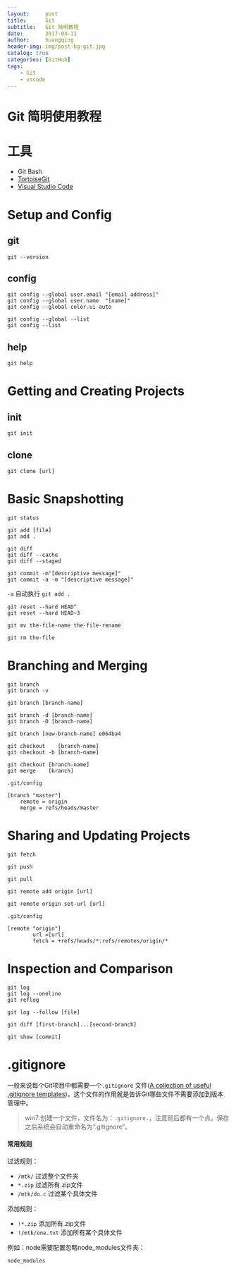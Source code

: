 ```yaml
---
layout:     post
title:      Git
subtitle:   Git 简明教程
date:       2017-04-11
author:     huangqing
header-img: img/post-bg-git.jpg
catalog: true
categories: [GitHub]
tags:
    - Git
    - vscode
---
```




# Git 简明使用教程

# **工具**

+ Git Bash
+ [TortoiseGit](https://tortoisegit.org/)
+ [Visual Studio Code](https://code.visualstudio.com/)

# Setup and Config

## git

```Shell
git --version
```

## config

```Shell
git config --global user.email "[email address]"
git config --global user.name  "[name]"
git config --global color.ui auto
```

```Shell
git config --global --list
git config --list
```

## help 

```Shell
git help
```

# Getting and Creating Projects

## init

```Shell
git init
```

## clone

```Shell
git clone [url]
```

# Basic Snapshotting

```Shell
git status
```

```Shell
git add [file]
git add .
```

```Shell
git diff
git diff --cache
git diff --staged
```

```Shell
git commit -m"[descriptive message]"
git commit -a -m "[descriptive message]"
```
`-a` 自动执行 `git add .`

```Shell
git reset --hard HEAD^
git reset --hard HEAD~3
```

```
git mv the-file-name the-file-rename
```

```
git rm the-file
```


# Branching and Merging

```
git branch
git branch -v
```

```
git branch [branch-name]
```

```
git branch -d [branch-name]
git branch -D [branch-name]
```

```
git branch [new-branch-name] e064ba4
```

```
git checkout    [branch-name]
git checkout -b [branch-name]
```

```
git checkout [branch-name]
git merge    [branch]
```

`.git/config`

```
[branch "master"]
	remote = origin
	merge = refs/heads/master
```

# Sharing and Updating Projects

```
git fetch
```

```
git push
```

```
git pull
```

```
git remote add origin [url]
```

```
git remote origin set-url [url]
```

`.git/config`
```Shell
[remote "origin"]
        url =[url]
        fetch = +refs/heads/*:refs/remotes/origin/*
```

# Inspection and Comparison

```
git log
git log --oneline
git reflog
```

```
git log --follow [file]
```

```
git diff [first-branch]...[second-branch]
```

```
git show [commit]
```

# .gitignore

一般来说每个Git项目中都需要一个`.gitignore` 文件([A collection of useful .gitignore templates](https://github.com/github/gitignore))，这个文件的作用就是告诉Git哪些文件不需要添加到版本管理中。

>win7:创建一个文件，文件名为：`.gitignore.`，注意前后都有一个点。保存之后系统会自动重命名为“.gitignore”。

#### 常用规则

过滤规则：

+ `/mtk/` 过滤整个文件夹
+ `*.zip` 过滤所有.zip文件
+ `/mtk/do.c` 过滤某个具体文件

添加规则：

+ `!*.zip` 添加所有.zip文件
+ `!/mtk/one.txt` 添加所有某个具体文件

例如：node需要配置忽略node_modules文件夹：

```
node_modules
```